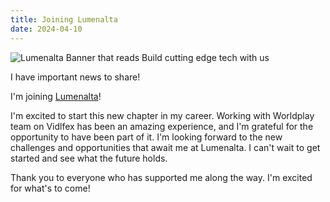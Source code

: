 ```yaml
---
title: Joining Lumenalta
date: 2024-04-10
---
```

<img src="/Lumenalta - LinkedIn cover - 03.png" alt="Lumenalta Banner that reads Build cutting edge tech with us">

I have important news to share!

I'm joining <a class="underline font-bold text-lg" href="https://www.lumenalta.com/">Lumenalta</a>!

I'm excited to start this new chapter in my career. Working with Worldplay team on Vidlfex has been an amazing experience, and I'm grateful for the opportunity to have been part of it. I'm looking forward to the new challenges and opportunities that await me at Lumenalta. I can't wait to get started and see what the future holds. 

Thank you to everyone who has supported me along the way. I'm excited for what's to come!


